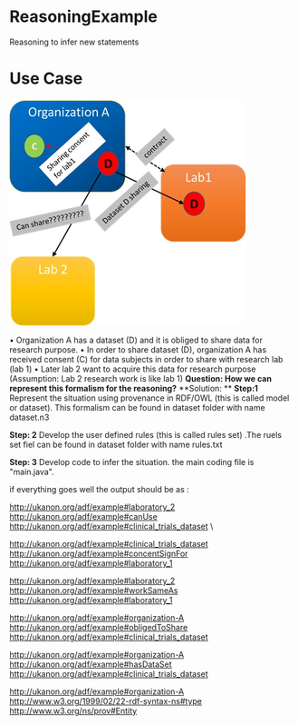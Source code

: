 # ReasoningExample
 Reasoning to infer new statements
 

**Use Case**
=======


![bundle attributes](images/image.jpg)

•	Organization A has a dataset (D) and it is obliged to share data for research purpose. 
•	In order to share dataset (D), organization A has received consent (C) for data subjects in order to share with research lab (lab 1)
•	Later lab 2 want to acquire this data for research purpose (Assumption: Lab 2 research work is like lab 1)
**Question: How we can represent this formalism for the reasoning?**
**Solution: **
**Step:1** Represent the situation using provenance in RDF/OWL (this is called model or dataset). This formalism can be found in dataset folder with name dataset.n3

**Step: 2** Develop the user defined rules (this is called rules set) .The ruels set fiel can be found in dataset folder with name rules.txt

**Step: 3** Develop code to infer the situation. the main coding file is "main.java".

if everything goes well  the output should be as :

http://ukanon.org/adf/example#laboratory_2 \
http://ukanon.org/adf/example#canUse \
http://ukanon.org/adf/example#clinical_trials_dataset \

http://ukanon.org/adf/example#clinical_trials_dataset
http://ukanon.org/adf/example#concentSignFor 
http://ukanon.org/adf/example#laboratory_1

http://ukanon.org/adf/example#laboratory_2 
http://ukanon.org/adf/example#workSameAs 
http://ukanon.org/adf/example#laboratory_1

http://ukanon.org/adf/example#organization-A 
http://ukanon.org/adf/example#obligedToShare
http://ukanon.org/adf/example#clinical_trials_dataset

http://ukanon.org/adf/example#organization-A 
http://ukanon.org/adf/example#hasDataSet 
http://ukanon.org/adf/example#clinical_trials_dataset

http://ukanon.org/adf/example#organization-A 
http://www.w3.org/1999/02/22-rdf-syntax-ns#type
http://www.w3.org/ns/prov#Entity

